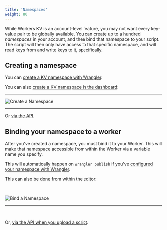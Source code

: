 ```yaml
---
title: 'Namespaces'
weight: 80
---
```


While Workers KV is an account-level feature, you may not want every
key-value pair to be globally available. You can create up to a hundred
_namespaces_ in your account, and then bind that namespace to your script. The
script will then only have access to that specific namespace, and will read
keys from and write keys to it, specifically.

## Creating a namespace

You can [create a KV namespace with
Wrangler](/tooling/wrangler/kv_commands/#kv-namespace).

You can also [create a KV namespace in the
dashboard](https://dash.cloudflare.com/?account=workers/kv/namespaces):

---

![Create a Namespace](/reference/media/create-namespace.png)

---

Or [via the API](https://api.cloudflare.com/#workers-kv-namespace-create-a-namespace).

## Binding your namespace to a worker

After you've created a namespace, you must bind it to your Worker. This will
make that namespace accessible from within the Worker via a variable name
you specify.

This will automatically happen on `wrangler publish` if you've [configured
your namespace with
Wrangler](/tooling/wrangler/kv_commands/#concepts).

This can also be done from within the editor:

&nbsp;

![Bind a Namespace](/reference/media/bind-namespace.png)

---

&nbsp;

Or, [via the API when you upload a
script](/archive/api/resource-bindings/kv-namespaces/).
